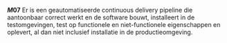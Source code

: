 <!-- begin: measure composite=true -->
**$M07$**
Er is een geautomatiseerde continuous delivery pipeline die aantoonbaar correct werkt en de software bouwt, installeert in de testomgevingen, test op functionele en niet-functionele eigenschappen en oplevert, al dan niet inclusief installatie in de productieomgeving.
<!-- end: measure -->
